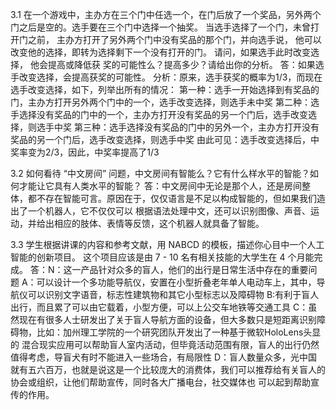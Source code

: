 3.1 在一个游戏中，主办方在三个门中任选一个，在门后放了一个奖品，另外两个门之后是空的。选手要在三个门中选择一个抽奖。 当选手选择了一个门，未曾打开门之前，
主办方打开了另外两个门中没有奖品的那个门，并向选手说， 他可以改变他的选择，即转为选择剩下一个没有打开的门。 请问，如果选手此时改变选择， 他会提高或降低获
奖的可能性么？提高多少？请给出你的分析。
答：如果选手改变选择，会提高获奖的可能性。
分析：原来，选手获奖的概率为1/3，而现在选手改变选择，如下，列举出所有的情况：
  第一种：选手一开始选择到有奖品的门，主办方打开另外两个门中的一个，选手改变选择，则选手未中奖
  第二种：选手选择没有奖品的门中的一个，主办方打开没有奖品的另一个门后，选手改变选择，则选手中奖
  第三种：选手选择没有奖品的门中的另外一个，主办方打开没有奖品的另一个门后，选手改变选择，则选手中奖
  由此可见：选手改变选择后，中奖率变为2/3，因此，中奖率提高了1/3
  
  3.2 如何看待 “中文房间” 问题，中文房间有智能么？它有什么样水平的智能？如何才能让它具有人类水平的智能？ 
  答：中文房间中无论是那个人，还是房间整体，都不存在智能可言。原因在于，仅仅语言是不足以构成智能的，但如果我们造出了一个机器人，它不仅仅可以
  根据语法处理中文，还可以识别图像、声音、运动，并给出相应的肢体、表情等反馈，这个机器人就具备了智能。
  
  3.3 学生根据讲课的内容和参考文献，用 NABCD 的模板，描述你心目中一个人工智能的创新项目。 这个项目应该是由 7 - 10 名有相关技能的大学生在 4 个月能完成。
  答：N：这一产品针对众多的盲人，他们的出行是日常生活中存在的重要问题
  A：可以设计一个多功能导航仪，安置在小型折叠老年单人电动车上，其中，导航仪可以识别文字语音，标志性建筑物和其它小型标志以及障碍物
  B:有利于盲人出行，而且累了可以由它载着，小型方便，可以上公交车地铁等交通工具
  C：虽然现在有很多人士研发出了关于盲人导航方面的设备，但大多数只是短距离识别障碍物，比如：加州理工学院的一个研究团队开发出了一种基于微软HoloLens头显的
  混合现实应用可以帮助盲人室内活动，但毕竟活动范围有限，盲人的出行仍然值得考虑，导盲犬有时不能进入一些场合，有局限性
  D：盲人数量众多，光中国就有五六百万，也就是说这是一个比较庞大的消费体，我们可以推荐给有关盲人的协会或组织，让他们帮助宣传，同时各大广播电台，社交媒体也
  可以起到帮助宣传的作用。
